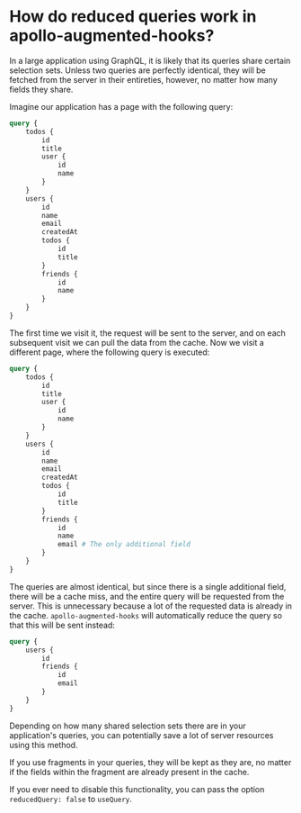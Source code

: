 # How do reduced queries work in apollo-augmented-hooks?

In a large application using GraphQL, it is likely that its queries share certain selection sets. Unless two queries are perfectly identical, they will be fetched from the server in their entireties, however, no matter how many fields they share.

Imagine our application has a page with the following query:

```graphql
query {
    todos {
        id
        title
        user {
            id
            name
        }
    }
    users {
        id
        name
        email
        createdAt
        todos {
            id
            title
        }
        friends {
            id
            name
        }
    }
}
```

The first time we visit it, the request will be sent to the server, and on each subsequent visit we can pull the data from the cache. Now we visit a different page, where the following query is executed:

```graphql
query {
    todos {
        id
        title
        user {
            id
            name
        }
    }
    users {
        id
        name
        email
        createdAt
        todos {
            id
            title
        }
        friends {
            id
            name
            email # The only additional field
        }
    }
}
```

The queries are almost identical, but since there is a single additional field, there will be a cache miss, and the entire query will be requested from the server. This is unnecessary because a lot of the requested data is already in the cache. `apollo-augmented-hooks` will automatically reduce the query so that this will be sent instead:

```graphql
query {
    users {
        id
        friends {
            id
            email
        }
    }
}
```

Depending on how many shared selection sets there are in your application's queries, you can potentially save a lot of server resources using this method.

If you use fragments in your queries, they will be kept as they are, no matter if the fields within the fragment are already present in the cache.

If you ever need to disable this functionality, you can pass the option `reducedQuery: false` to `useQuery`.

